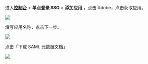 <IntegrationDetailCard :title="`在 ${$localeConfig.brandName} 中创建应用`">

进入[**控制台**](https://console.genauth.ai) > **单点登录 SSO** > **添加应用** ，点击 Adobe，点击获取应用。

![](~@imagesZhCn/integration/adobe/1-1.png)

填写应用名称，点击下一步。

![](~@imagesZhCn/integration/adobe/1-2.png)

点击「下载 SAML 元数据文档」

![](~@imagesZhCn/integration/adobe/1-3.png)

</IntegrationDetailCard>
